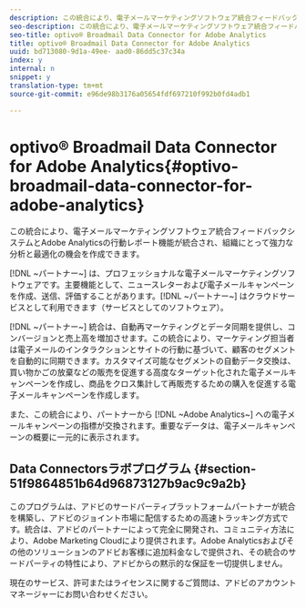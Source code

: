 ```yaml
---
description: この統合により、電子メールマーケティングソフトウェア統合フィードバックシステムとAdobe Analyticsの行動レポート機能が統合され、組織にとって強力な分析と最適化の機会を作成できます。
seo-description: この統合により、電子メールマーケティングソフトウェア統合フィードバックシステムとAdobe Analyticsの行動レポート機能が統合され、組織にとって強力な分析と最適化の機会を作成できます。
seo-title: optivo® Broadmail Data Connector for Adobe Analytics
title: optivo® Broadmail Data Connector for Adobe Analytics
uuid: bd713080-9d1a-49ee- aad0-86dd5c37c34a
index: y
internal: n
snippet: y
translation-type: tm+mt
source-git-commit: e96de98b3176a05654fdf697210f992b0fd4adb1

---
```



# optivo® Broadmail Data Connector for Adobe Analytics{#optivo-broadmail-data-connector-for-adobe-analytics}

この統合により、電子メールマーケティングソフトウェア統合フィードバックシステムとAdobe Analyticsの行動レポート機能が統合され、組織にとって強力な分析と最適化の機会を作成できます。

[!DNL ~パートナー~] は、プロフェッショナルな電子メールマーケティングソフトウェアです。主要機能として、ニュースレターおよび電子メールキャンペーンを作成、送信、評価することがあります。[!DNL ~パートナー~] はクラウドサービスとして利用できます（サービスとしてのソフトウェア）。

[!DNL ~パートナー~] 統合は、自動再マーケティングとデータ同期を提供し、コンバージョンと売上高を増加させます。この統合により、マーケティング担当者は電子メールのインタラクションとサイトの行動に基づいて、顧客のセグメントを自動的に同期できます。カスタマイズ可能なセグメントの自動データ交換は、買い物かごの放棄などの販売を促進する高度なターゲット化された電子メールキャンペーンを作成し、商品をクロス集計して再販売するための購入を促進する電子メールキャンペーンを作成します。

また、この統合により、パートナーから [!DNL ~Adobe Analytics~] への電子メールキャンペーンの指標が交換されます。重要なデータは、電子メールキャンペーンの概要に一元的に表示されます。

## Data Connectorsラボプログラム {#section-51f9864851b64d96873127b9ac9c9a2b}

このプログラムは、アドビのサードパーティプラットフォームパートナーが統合を構築し、アドビのジョイント市場に配信するための高速トラッキング方式です。統合は、アドビのパートナーによって完全に開発され、コミュニティ方法により、Adobe Marketing Cloudにより提供されます。Adobe Analyticsおよびその他のソリューションのアドビお客様に追加料金なしで提供され、その統合のサードパーティの特性により、アドビからの黙示的な保証を一切提供しません。

現在のサービス、許可またはライセンスに関するご質問は、アドビのアカウントマネージャーにお問い合わせください。
